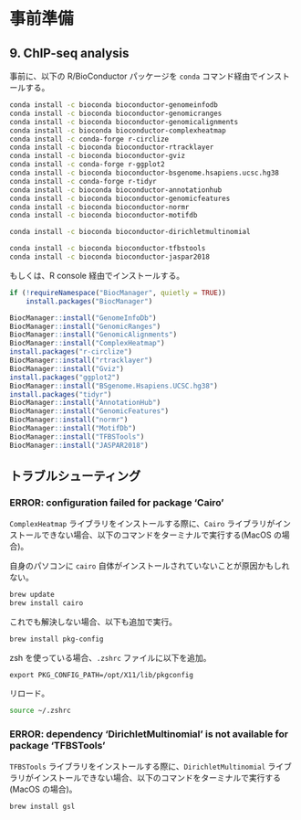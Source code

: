 # 事前準備

## 9. ChIP-seq analysis

事前に、以下の R/BioConductor パッケージを `conda` コマンド経由でインストールする。

```zsh
conda install -c bioconda bioconductor-genomeinfodb
conda install -c bioconda bioconductor-genomicranges
conda install -c bioconda bioconductor-genomicalignments
conda install -c bioconda bioconductor-complexheatmap
conda install -c conda-forge r-circlize
conda install -c bioconda bioconductor-rtracklayer
conda install -c bioconda bioconductor-gviz
conda install -c conda-forge r-ggplot2
conda install -c bioconda bioconductor-bsgenome.hsapiens.ucsc.hg38
conda install -c conda-forge r-tidyr
conda install -c bioconda bioconductor-annotationhub
conda install -c bioconda bioconductor-genomicfeatures
conda install -c bioconda bioconductor-normr
conda install -c bioconda bioconductor-motifdb

conda install -c bioconda bioconductor-dirichletmultinomial

conda install -c bioconda bioconductor-tfbstools
conda install -c bioconda bioconductor-jaspar2018
```

もしくは、R console 経由でインストールする。

```r
if (!requireNamespace("BiocManager", quietly = TRUE))
    install.packages("BiocManager")

BiocManager::install("GenomeInfoDb")
BiocManager::install("GenomicRanges")
BiocManager::install("GenomicAlignments")
BiocManager::install("ComplexHeatmap")
install.packages("r-circlize")
BiocManager::install("rtracklayer")
BiocManager::install("Gviz")
install.packages("ggplot2")
BiocManager::install("BSgenome.Hsapiens.UCSC.hg38")
install.packages("tidyr")
BiocManager::install("AnnotationHub")
BiocManager::install("GenomicFeatures")
BiocManager::install("normr")
BiocManager::install("MotifDb")
BiocManager::install("TFBSTools")
BiocManager::install("JASPAR2018")
```

## トラブルシューティング

### ERROR: configuration failed for package ‘Cairo’

`ComplexHeatmap` ライブラリをインストールする際に、`Cairo` ライブラリがインストールできない場合、以下のコマンドをターミナルで実行する(MacOS の場合)。

自身のパソコンに `cairo` 自体がインストールされていないことが原因かもしれない。

```zsh
brew update
brew install cairo
```

これでも解決しない場合、以下も追加で実行。

```zsh
brew install pkg-config
```

zsh を使っている場合、`.zshrc` ファイルに以下を追加。

```
export PKG_CONFIG_PATH=/opt/X11/lib/pkgconfig
```

リロード。

```zsh
source ~/.zshrc
```

### ERROR: dependency ‘DirichletMultinomial’ is not available for package ‘TFBSTools’

`TFBSTools` ライブラリをインストールする際に、`DirichletMultinomial` ライブラリがインストールできない場合、以下のコマンドをターミナルで実行する(MacOS の場合)。

```zsh
brew install gsl
```
